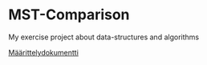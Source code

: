 # MST-Comparison
My exercise project about data-structures and algorithms

[Määrittelydokumentti](https://github.com/rpulkka/MST-Comparison/blob/master/maarittelydokumentti.md)
